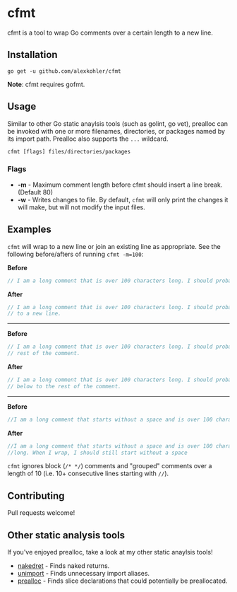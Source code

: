 # cfmt

cfmt is a tool to wrap Go comments over a certain length to a new line.

## Installation

`go get -u github.com/alexkohler/cfmt`

**Note**: cfmt requires gofmt. 

## Usage

Similar to other Go static anaylsis tools (such as golint, go vet), prealloc can be invoked with one or more filenames, directories, or packages named by its import path. Prealloc also supports the `...` wildcard. 

    cfmt [flags] files/directories/packages

### Flags
- **-m** - Maximum comment length before cfmt should insert a line break.  (Default 80)
- **-w** - Writes changes to file. By default, `cfmt` will only print the changes it will make, but will not modify the input files.

## Examples

`cfmt` will wrap to a new line or join an existing line as appropriate. See the following before/afters of running `cfmt -m=100`:

**Before**
```Go
// I am a long comment that is over 100 characters long. I should probably wrap to a new line.
```

**After**
```Go
// I am a long comment that is over 100 characters long. I should probably wrap
// to a new line.
```
---

**Before**
```Go
// I am a long comment that is over 100 characters long. I should probably wrap below to the
// rest of the comment.
```

**After**
```Go
// I am a long comment that is over 100 characters long. I should probably wrap
// below to the rest of the comment.
```
---

**Before**
```Go
//I am a long comment that starts without a space and is over 100 characters long. When I wrap, I should still start without a space
```

**After**
```Go
//I am a long comment that starts without a space and is over 100 characters
//long. When I wrap, I should still start without a space
```

`cfmt` ignores block (`/* */`) comments and "grouped" comments over a length of 10 (i.e. 10+ consecutive lines starting with `//`).


## Contributing

Pull requests welcome!


## Other static analysis tools

If you've enjoyed prealloc, take a look at my other static anaylsis tools!
- [nakedret](https://github.com/alexkohler/nakedret) - Finds naked returns.
- [unimport](https://github.com/alexkohler/unimport) - Finds unnecessary import aliases.
- [prealloc](https://github.com/alexkohler/prealloc) - Finds slice declarations that could potentially be preallocated.